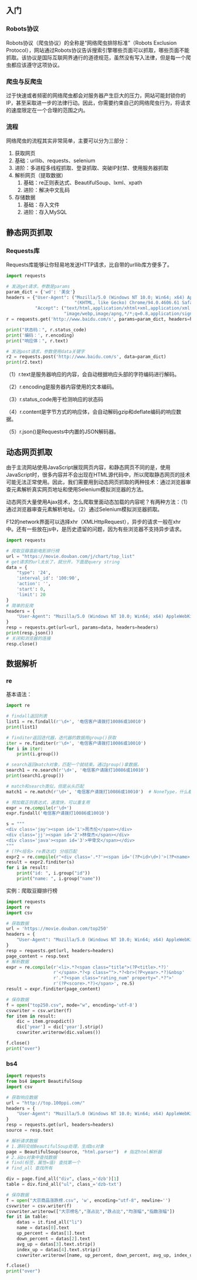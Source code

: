 ## 入门

### Robots协议

Robots协议（爬虫协议）的全称是“网络爬虫排除标准”（Robots Exclusion Protocol），网站通过Robots协议告诉搜索引擎哪些页面可以抓取，哪些页面不能抓取。该协议是国际互联网界通行的道德规范，虽然没有写入法律，但是每一个爬虫都应该遵守这项协议。

### 爬虫与反爬虫

过于快速或者频密的网络爬虫都会对服务器产生巨大的压力，网站可能封锁你的IP，甚至采取进一步的法律行动。因此，你需要约束自己的网络爬虫行为，将请求的速度限定在一个合理的范围之内。

### 流程

网络爬虫的流程其实非常简单，主要可以分为三部分：

1.  获取网页
   1. 基础：urllib、requests、selenium
   2. 进阶：多进程多线程抓取、登录抓取、突破IP封禁、使用服务器抓取
2. 解析网页（提取数据）
   1. 基础：re正则表达式、BeautifulSoup、lxml、xpath
   2. 进阶：解决中文乱码
3. 存储数据
   1. 基础：存入文件
   2. 进阶：存入MySQL

## 静态网页抓取

### Requests库

Requests库能够让你轻易地发送HTTP请求，比自带的urllib库方便多了。

```python
import requests

# 发送get请求，参数是params
param_dict = {'wd': '美女'}
headers = {"User-Agent": ("Mozilla/5.0 (Windows NT 10.0; Win64; x64) AppleWebKit/537.36 "
                          "(KHTML, like Gecko) Chrome/94.0.4606.61 Safari/537.36"),
           "Accept": ("text/html,application/xhtml+xml,application/xml;q=0.9,image/avif,"
                      "image/webp,image/apng,*/*;q=0.8,application/signed-exchange;v=b3;q=0.9")}
r = requests.get('http://www.baidu.com/s', params=param_dict, headers=headers)

print("状态码：", r.status_code)
print('编码：', r.encoding)
print("响应体：", r.text)

# 发送post请求，参数使用data关键字
r2 = requests.post('http://www.baidu.com/s', data=param_dict)
print(r2.text)

```

（1）r.text是服务器响应的内容，会自动根据响应头部的字符编码进行解码。

（2）r.encoding是服务器内容使用的文本编码。

（3）r.status_code用于检测响应的状态码

（4）r.content是字节方式的响应体，会自动解码gzip和deflate编码的响应数据。

（5）r.json()是Requests中内置的JSON解码器。

## 动态网页抓取

由于主流网站使用JavaScript展现网页内容，和静态网页不同的是，使用JavaScript时，很多内容并不会出现在HTML源代码中，所以爬取静态网页的技术可能无法正常使用。因此，我们需要用到动态网页抓取的两种技术：通过浏览器审查元素解析真实网页地址和使用Selenium模拟浏览器的方法。

动态网页大量使用Ajax技术，怎么爬取里面动态加载的内容呢？有两种方法：（1）通过浏览器审查元素解析地址。（2）通过Selenium模拟浏览器抓取。

F12的network界面可以选择xhr（XMLHttpRequest），异步的请求一般在xhr中。还有一些放在js中，是历史遗留的问题，因为有些浏览器不支持异步请求。

```python
import requests

# 爬取豆瓣喜剧电影排行榜
url = "https://movie.douban.com/j/chart/top_list"
# get请求的url太长了，就分开，下面是query string
data = {
    "type": '24',
    'interval_id': '100:90',
    'action': '',
    'start': 0,
    'limit': 20
}
# 简单的反爬
headers = {
    "User-Agent": "Mozilla/5.0 (Windows NT 10.0; Win64; x64) AppleWebKit/537.36 (KHTML, like Gecko) Chrome/94.0.4606.61 Safari/537.36"
}
resp = requests.get(url=url, params=data, headers=headers)
print(resp.json())
# 关闭和浏览器的连接
resp.close()
```

## 数据解析

### re

基本语法：

```python
import re

# findall返回列表
list1 = re.findall(r'\d+', '电信客户请拨打10086或10010')
print(list1)

# finditer返回迭代器，迭代器的数据用group()获取
iter = re.finditer(r'\d+', '电信客户请拨打10086或10010')
for i in iter:
    print(i.group())

# search返回match对象，匹配一个就结束。通过group()拿数据。
search1 = re.search(r'\d+', '电信客户请拨打10086或10010')
print(search1.group())

# match和search类似，但是从头匹配
match1 = re.match(r'\d+', '电信客户请拨打10086或10010')  # NoneType，什么都没匹配上

# 预加载正则表达式，速度快，可以重复用
expr = re.compile(r'\d+')
expr.findall('电信客户请拨打10086或10010')

s = """
<div class='jay'><span id='1'>周杰伦</span></div>
<div class='jj'><span id='2'>林俊杰</span></div>
<div class='java'><span id='3'>甲骨文</span></div>
"""
# (?P<组名> re表达式) 分组匹配
expr2 = re.compile(r"<div class='.*?'><span id='(?P<id>\d+)'>(?P<name>.*?)</span></div>", re.S)  # re.S让.能匹配换行符
result = expr2.finditer(s)
for i in result:
    print("id: ", i.group("id"))
    print("name: ", i.group("name"))

```

实例：爬取豆瓣排行榜

```python
import requests
import re
import csv

# 获取数据
url = 'https://movie.douban.com/top250'
headers = {
    "User-Agent": "Mozilla/5.0 (Windows NT 10.0; Win64; x64) AppleWebKit/537.36 (KHTML, like Gecko) Chrome/94.0.4606.61 Safari/537.36"
}
resp = requests.get(url, headers=headers)
page_content = resp.text
# 解析数据
expr = re.compile(r'<li>.*?<span class="title">(?P<title>.*?)'
                  r'</span>.*?<p class="">.*?<br>(?P<year>.*?)&nbsp'
                  r'.*?<span class="rating_num" property=".*?">'
                  r'(?P<score>.*?)</span>', re.S)
result = expr.finditer(page_content)

# 保存数据
f = open("top250.csv", mode="w", encoding='utf-8')
csvwriter = csv.writer(f)
for item in result:
    dic = item.groupdict()
    dic['year'] = dic['year'].strip()
    csvwriter.writerow(dic.values())

f.close()
print("over")
```

### bs4

```python
import requests
from bs4 import BeautifulSoup
import csv

# 获取响应数据
url = "http://top.100ppi.com/"
headers = {
    "User-Agent": "Mozilla/5.0 (Windows NT 10.0; Win64; x64) AppleWebKit/537.36 (KHTML, like Gecko) Chrome/94.0.4606.61 Safari/537.36"
}
resp = requests.get(url, headers=headers)
source = resp.text

# 解析请求数据
# 1.源码交给BeautifulSoup处理，生成bs对象
page = BeautifulSoup(source, "html.parser")  # 指定html解析器
# 2.从bs对象中查找数据
# find(标签，属性=值) 查找第一个
# find_all 查找所有

div = page.find_all("div", class_='dzb')[1]
table = div.find_all("ul", class_='dzb-txt')

# 保存数据
f = open("大宗商品涨跌榜.csv", 'w', encoding="utf-8", newline='')
csvwriter = csv.writer(f)
csvwriter.writerow(["大宗榜名","涨占比","跌占比","均涨幅","指数涨幅"])
for it in table:
    datas = it.find_all("li")
    name = datas[0].text
    up_percent = datas[1].text
    down_percent = datas[2].text
    avg_up = datas[3].text.strip()
    index_up = datas[4].text.strip()
    csvwriter.writerow([name, up_percent, down_percent, avg_up, index_up])

f.close()
print("over")
```

